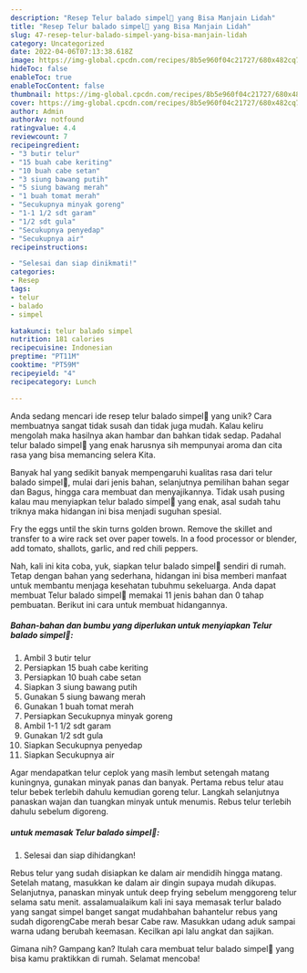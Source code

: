 ```yaml
---
description: "Resep Telur balado simpel🍳 yang Bisa Manjain Lidah"
title: "Resep Telur balado simpel🍳 yang Bisa Manjain Lidah"
slug: 47-resep-telur-balado-simpel-yang-bisa-manjain-lidah
category: Uncategorized
date: 2022-04-06T07:13:38.618Z
image: https://img-global.cpcdn.com/recipes/8b5e960f04c21727/680x482cq70/telur-balado-simpel-foto-resep-utama.jpg
hideToc: false
enableToc: true
enableTocContent: false
thumbnail: https://img-global.cpcdn.com/recipes/8b5e960f04c21727/680x482cq70/telur-balado-simpel-foto-resep-utama.jpg
cover: https://img-global.cpcdn.com/recipes/8b5e960f04c21727/680x482cq70/telur-balado-simpel-foto-resep-utama.jpg
author: Admin
authorAv: notfound
ratingvalue: 4.4
reviewcount: 7
recipeingredient:
- "3 butir telur"
- "15 buah cabe keriting"
- "10 buah cabe setan"
- "3 siung bawang putih"
- "5 siung bawang merah"
- "1 buah tomat merah"
- "Secukupnya minyak goreng"
- "1-1 1/2 sdt garam"
- "1/2 sdt gula"
- "Secukupnya penyedap"
- "Secukupnya air"
recipeinstructions:

- "Selesai dan siap dinikmati!"
categories:
- Resep
tags:
- telur
- balado
- simpel

katakunci: telur balado simpel 
nutrition: 181 calories
recipecuisine: Indonesian
preptime: "PT11M"
cooktime: "PT59M"
recipeyield: "4"
recipecategory: Lunch

---
```





Anda sedang mencari ide resep telur balado simpel🍳 yang unik? Cara membuatnya sangat tidak susah dan tidak juga mudah. Kalau keliru mengolah maka hasilnya akan hambar dan bahkan tidak sedap. Padahal telur balado simpel🍳 yang enak harusnya sih mempunyai aroma dan cita rasa yang bisa memancing selera Kita.





Banyak hal yang sedikit banyak mempengaruhi kualitas rasa dari telur balado simpel🍳, mulai dari jenis bahan, selanjutnya pemilihan bahan segar dan Bagus, hingga cara membuat dan menyajikannya. Tidak usah pusing kalau mau menyiapkan telur balado simpel🍳 yang enak,      asal sudah tahu triknya maka hidangan ini bisa menjadi suguhan spesial.














Fry the eggs until the skin turns golden brown. Remove the skillet and transfer to a wire rack set over paper towels. In a food processor or blender, add tomato, shallots, garlic, and red chili peppers.






Nah, kali ini kita coba, yuk, siapkan telur balado simpel🍳 sendiri di rumah. Tetap dengan bahan yang sederhana, hidangan ini bisa memberi manfaat untuk membantu menjaga kesehatan tubuhmu sekeluarga. Anda dapat membuat Telur balado simpel🍳 memakai 11 jenis bahan dan 0 tahap pembuatan. Berikut ini cara untuk membuat hidangannya.

<!--inarticleads1-->

##### Bahan-bahan dan bumbu yang diperlukan untuk menyiapkan Telur balado simpel🍳:

1. Ambil 3 butir telur
1. Persiapkan 15 buah cabe keriting
1. Persiapkan 10 buah cabe setan
1. Siapkan 3 siung bawang putih
1. Gunakan 5 siung bawang merah
1. Gunakan 1 buah tomat merah
1. Persiapkan Secukupnya minyak goreng
1. Ambil 1-1 1/2 sdt garam
1. Gunakan 1/2 sdt gula
1. Siapkan Secukupnya penyedap
1. Siapkan Secukupnya air


Agar mendapatkan telur ceplok yang masih lembut setengah matang kuningnya, gunakan minyak panas dan banyak. Pertama rebus telur atau telur bebek terlebih dahulu kemudian goreng telur. Langkah selanjutnya panaskan wajan dan tuangkan minyak untuk menumis. Rebus telur terlebih dahulu sebelum digoreng. 

<!--inarticleads2-->

#####  untuk memasak Telur balado simpel🍳:


1. Selesai dan siap dihidangkan!

Rebus telur yang sudah disiapkan ke dalam air mendidih hingga matang. Setelah matang, masukkan ke dalam air dingin supaya mudah dikupas. Selanjutnya, panaskan minyak untuk deep frying sebelum menggoreng telur selama satu menit. assalamualaikum kali ini saya memasak terlur balado yang sangat simpel banget sangat mudahbahan bahantelur rebus yang sudah digorengCabe merah besar Cabe raw. Masukkan udang aduk sampai warna udang berubah keemasan. Kecilkan api lalu angkat dan sajikan. 

Gimana nih? Gampang kan? Itulah cara membuat telur balado simpel🍳 yang bisa kamu praktikkan di rumah. Selamat mencoba!
